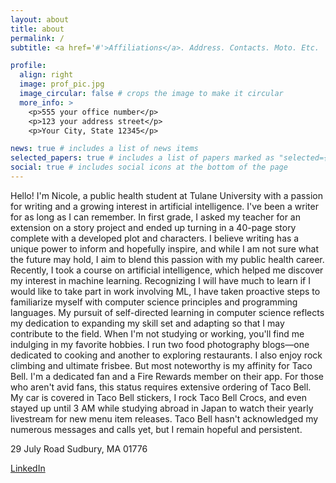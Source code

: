 ```yaml
---
layout: about
title: about
permalink: /
subtitle: <a href='#'>Affiliations</a>. Address. Contacts. Moto. Etc.

profile:
  align: right
  image: prof_pic.jpg
  image_circular: false # crops the image to make it circular
  more_info: >
    <p>555 your office number</p>
    <p>123 your address street</p>
    <p>Your City, State 12345</p>

news: true # includes a list of news items
selected_papers: true # includes a list of papers marked as "selected={true}"
social: true # includes social icons at the bottom of the page
---
```


Hello! I'm Nicole, a public health student at Tulane University with a passion for writing and a growing interest in artificial intelligence. I've been a writer for as long as I can remember. In first grade, I asked my teacher for an extension on a story project and ended up turning in a 40-page story complete with a developed plot and characters. I believe writing has a unique power to inform and hopefully inspire, and while I am not sure what the future may hold, I aim to blend this passion with my public health career. Recently, I took a course on artificial intelligence, which helped me discover my interest in machine learning. Recognizing I will have much to learn if I would like to take part in work involving ML, I have taken proactive steps to familiarize myself with computer science principles and programming languages. My pursuit of self-directed learning in computer science reflects my dedication to expanding my skill set and adapting so that I may contribute to the field. When I'm not studying or working, you'll find me indulging in my favorite hobbies. I run two food photography blogs—one dedicated to cooking and another to exploring restaurants. I also enjoy rock climbing and ultimate frisbee. But most noteworthy is my affinity for Taco Bell. I'm a dedicated fan and a Fire Rewards member on their app. For those who aren't avid fans, this status requires extensive ordering of Taco Bell. My car is covered in Taco Bell stickers, I rock Taco Bell Crocs, and even stayed up until 3 AM while studying abroad in Japan to watch their yearly livestream for new menu item releases. Taco Bell hasn't acknowledged my numerous messages and calls yet, but I remain hopeful and persistent.

29 July Road Sudbury, MA 01776

[LinkedIn](https://www.linkedin.com/in/nicole-smith-vaniz/)
